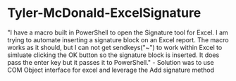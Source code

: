 # Tyler-McDonald-ExcelSignature
"I have a macro built in PowerShell to open the Signature tool for Excel. I am trying to automate inserting a signature block on an Excel report.  The macro works as it should, but I can not get sendkeys("~") to work within Excel to simluate clicking the OK button so the signature block is inserted.  It does pass the enter key but it passes it to PowerShell."  - Solution was to use COM Object interface for excel and leverage the Add signature method

